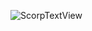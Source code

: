

![ScorpTextView](https://github.com/user-attachments/assets/d1664a0f-76b8-43f7-b3a4-a3bf7e221924)
